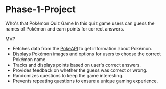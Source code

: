 # Phase-1-Project
Who's that Pokémon Quiz Game
In this quiz game users can guess the names of Pokémon and earn points for correct answers.

MVP
- Fetches data from the [PokeAPI](https://pokeapi.co/) to get information about Pokémon.
- Displays Pokémon images and options for users to choose the correct Pokémon name.
- Tracks and displays points based on user's correct answers.
- Provides feedback on whether the guess was correct or wrong.
- Randomizes questions to keep the game interesting.
- Prevents repeating questions to ensure a unique gaming experience.
